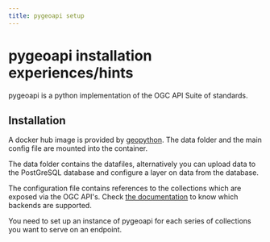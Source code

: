 ```yaml
---
title: pygeoapi setup
---
```


# pygeoapi installation experiences/hints

pygeoapi is a python implementation of the OGC API Suite of standards.

## Installation

A docker hub image is provided by [geopython](https://hub.docker.com/r/geopython/pygeoapi). The data folder and the main config file are mounted into the container.

The data folder contains the datafiles, alternatively you can upload data to the PostGreSQL database and configure a layer on data from the database.

The configuration file contains references to the collections which are exposed via the OGC API's. Check [the documentation](https://docs.pygeoapi.io/en/latest/data-publishing/index.html#providers-overview) to know which backends are supported.

You need to set up an instance of pygeoapi for each series of collections you want to serve on an endpoint.